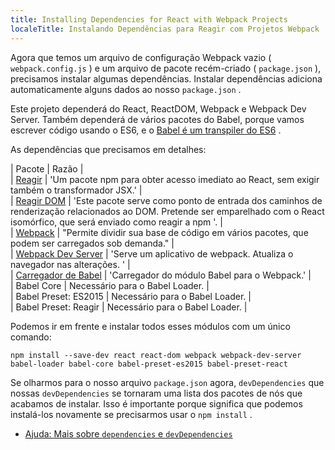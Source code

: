 ```yaml
---
title: Installing Dependencies for React with Webpack Projects
localeTitle: Instalando Dependências para Reagir com Projetos Webpack
---
```

Agora que temos um arquivo de configuração Webpack vazio ( `webpack.config.js` ) e um arquivo de pacote recém-criado ( `package.json` ), precisamos instalar algumas dependências. Instalar dependências adiciona automaticamente alguns dados ao nosso `package.json` .

Este projeto dependerá do React, ReactDOM, Webpack e Webpack Dev Server. Também dependerá de vários pacotes do Babel, porque vamos escrever código usando o ES6, e o [Babel é um transpiler do ES6](https://babeljs.io/) .

As dependências que precisamos em detalhes:

| Pacote | Razão |  
| [Reagir](https://www.npmjs.com/package/react) | 'Um pacote npm para obter acesso imediato ao React, sem exigir também o transformador JSX.' |  
| [Reagir DOM](https://www.npmjs.com/package/react-dom) | 'Este pacote serve como ponto de entrada dos caminhos de renderização relacionados ao DOM. Pretende ser emparelhado com o React isomórfico, que será enviado como reagir a npm '. |  
| [Webpack](https://www.npmjs.com/package/webpack) | "Permite dividir sua base de código em vários pacotes, que podem ser carregados sob demanda." |  
| [Webpack Dev Server](https://www.npmjs.com/package/webpack-dev-server) | 'Serve um aplicativo de webpack. Atualiza o navegador nas alterações. ' |  
| [Carregador de Babel](https://www.npmjs.com/package/babel-loader) | 'Carregador do módulo Babel para o Webpack.' |  
| Babel Core | Necessário para o Babel Loader. |  
| Babel Preset: ES2015 | Necessário para o Babel Loader. |  
| Babel Preset: Reagir | Necessário para o Babel Loader. |

Podemos ir em frente e instalar todos esses módulos com um único comando:
```
npm install --save-dev react react-dom webpack webpack-dev-server babel-loader babel-core babel-preset-es2015 babel-preset-react 
```

Se olharmos para o nosso arquivo `package.json` agora, `devDependencies` que nossas `devDependencies` se tornaram uma lista dos pacotes de nós que acabamos de instalar. Isso é importante porque significa que podemos instalá-los novamente se precisarmos usar o `npm install` .

*   [Ajuda: Mais sobre `dependencies` e `devDependencies`](http://stackoverflow.com/a/22004559/4637110)